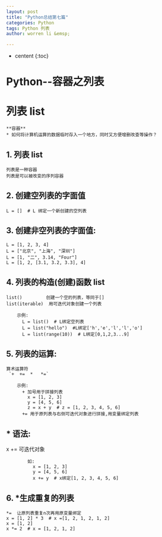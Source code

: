 ```yaml
---
layout: post
title: "Python总结第七篇"
categories: Python
tags: Python 列表
author: worren li &emsp;

---
```


* centent
{:toc}

# Python--容器之列表
# 列表 list
    **容器**  
    * 如何将计算机运算的数据临时存入一个地方，同时又方便增删改查等操作？  

## 1. 列表 list  
    列表是一种容器  
    列表是可以被改变的序列容器  

## 2. 创建空列表的字面值
    L = []  # L 绑定一个新创建的空列表

## 3. 创建非空列表的字面值:
    L = [1, 2, 3, 4]
    L = ["北京", "上海", "深圳"]
    L = [1, "二", 3.14, "Four"]
    L = [1, 2, [3.1, 3.2, 3.3], 4]

## 4. 列表的构造(创建)函数 list
    list()         创建一个空的列表，等同于[]
    list(iterable)  用可迭代对象创建一个列表
```
    示例:
      L = list()  # L绑定空列表
      L = list("hello")  #L绑定['h','e','l','l','o']
      L = list(range(10))  # L绑定[0,1,2,3...9]
```
## 5. 列表的运算:
    算术运算符
     `+  +=  *   *=`
```
    示例:
      + 加号用于拼接列表
        x = [1, 2, 3]
        y = [4, 5, 6]
        z = x + y  # z = [1, 2, 3, 4, 5, 6]
      += 用于原列表与右侧可迭代对象进行拼接,用变量绑定列表
```
## * 语法:
   x += 可迭代对象
```
        如:
          x = [1, 2, 3]
          y = [4, 5, 6]
          x += y  # x绑定[1, 2, 3, 4, 5, 6]
```
## 6. *生成重复的列表
    *=  让原列表重复n次再用原变量绑定
    x = [1, 2] * 3  # x =[1, 2, 1, 2, 1, 2]
    x = [1, 2]
    x *= 2  # x = [1, 2, 1, 2]